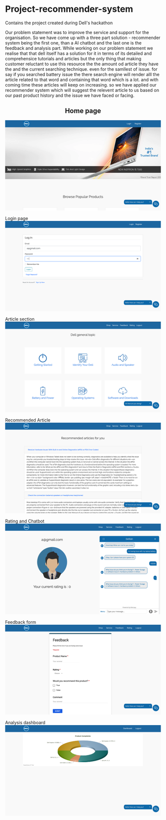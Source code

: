 # Project-recommender-system
Contains the project created during Dell's hackathon 

Our problem statement was to improve the service and support for the organisation. So we have come up with a three part solution - recommender system being the first one, than a AI chatbot and the last one is the feedback and analysis part. While working on our problem statement we realise that that dell itself has a solution for it in terms of its detailed and comprehensice tutorials and articles but the only thing that making customer reluctant to use this resource the the amount od article they have the and the current  searching technique. even for the samllest of issue. for say if you searched battery issue the there search engine will render alll the article related to that word and containing that word which is a lot. and with coming time these articles will keep on increasing. so we have applied our recommender system which will suggest the relevent article to us based on our past product history and the issue we have faced or facing.  

## <center>Home page</center>
![Home page](7.png)

Login page
![Login page](6.png)

Article section
![Browse Article](4.png)

Recommended Article 
![Recommended Article ](5.png)

Rating and Chatbot 
![Rating and Chatbot](3.png)

Feedback form
![Feedback form](2.png)

Analysis dashboard
![Analysis dashboard](1.png)

